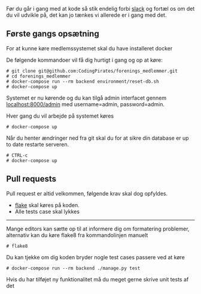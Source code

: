 Før du går i gang med at kode så stik endelig forbi [slack](https://codingpirates.signup.team) 
og fortæl os om det du vil udvikle på, det kan jo tænkes vi allerede er i gang med det. 


## Første gangs opsætning
For at kunne køre medlemssystemet skal du have installeret docker

De følgende kommandoer vil få dig hurtigt i gang og op at køre:
```
# git clone git@github.com:CodingPirates/forenings_medlemmer.git
# cd forenings_medlemmer
# docker-compose run --rm backend environment/reset-db.sh
# docker-compose up
```

Systemet er nu kørende og du kan tilgå admin interfacet gennem 
[localhost:8000/admin](http://localhost:8000/admin)
med username=admin, password=admin.

Hver gang du vil arbejde på systemet køres 
```
# docker-compose up
```
Når du henter ændringer ned fra git skal du for at sikre din
database er up to date restarte serveren.
```
# CTRL-c
# docker-compose up
```


## Pull requests
Pull request er altid velkommen, følgende krav skal dog opfyldes. 
* [flake](http://flake8.pycqa.org/en/latest/) skal køres på koden. 
* Alle tests case skal lykkes
  

---
Mange editors kan sætte op til at informere dig om formatering problemer, 
alternativ kan du køre flake8 fra kommandolinjen manuelt
```
# flake8
```
  
Du kan tjekke om dig koden bryder nogle test cases passere ved at køre
```
# docker-compose run --rm backend ./manage.py test
```
Hvis du har tilføjet ny funktionalitet må du meget gerne skrive unit tests af det

